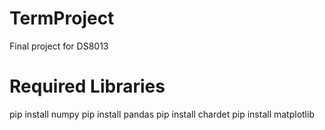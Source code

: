 # TermProject
Final project for DS8013


# Required Libraries
pip install numpy 
pip install pandas 
pip install chardet 
pip install matplotlib 

